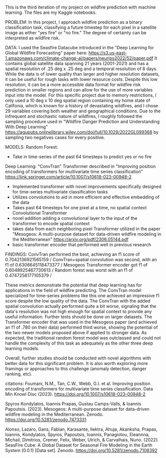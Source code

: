 This is the third iteration of my project on wildfire prediction with machine learning.
The files are my Kaggle notebooks.

PROBLEM:
In this project, I approach wildfire prediction as a binary classification task, classifying a future timestep for each pixel in a satellite image as either "yes fire" or "no fire." The degree of certainty can be interpreted as wildfire risk.

DATA:
I used the Seasfire Datacube introduced in the "Deep Learning for Global Wildfire Forecasting" paper here: https://s3.us-east-1.amazonaws.com/climate-change-ai/papers/neurips2022/52/paper.pdf
It contains global satellite data spanning 21 years (2001-2021) and has a spatial resolution of .25 deg x .25 deg and a temporal resolution of 8 days. While the data is of lower quality than larger and higher resolution datasets, it can be useful for rough tasks with lower resource costs.
Despite this low resolution, it can be a more accessible data format for wildfire risk prediction in smaller regions and can allow for the use of more variables input into the model.
For this specific project due to memory restrictions, I only used a 10 deg x 10 deg spatial region containing my home state of Califonia, which is known for a history of devastating wildfires, and I chose 29 variables covering both weather and geographical conditions.
Due to the infrequent and stochastic nature of wildfires, I roughly followed the sampling procedure used in "Wildfire Danger Prediction and Understanding With Deep Learning" https://agupubs.onlinelibrary.wiley.com/doi/full/10.1029/2022GL099368 by sampling two negatives cases for every positive.

MODELS:
Random Forest: 
- Take in time-series of the past 64 timesteps to predict yes or no fire

Deep Learning:
"ConvTran" Transformer described in "Improving position encoding of transformers for multivariate time series classification" https://link.springer.com/article/10.1007/s10618-023-00948-2
- Implemented transformer with novel improvements specifically designed for time-series multivariate classification tasks
- Utilizes convolutions to aid in more efficient and effective embedding of the data
- Takes past 64 timesteps for one pixel at a time, no spatial context
Convolutional Transformer
- novel addition adding a convolutional layer to the input of the transformer to encode spatial context
- takes data from each neighboring pixel
Transformer utilized in the paper "Mesogeos: A multi-purpose dataset for data-driven wildfire modeling in the Mediterranean" https://arxiv.org/pdf/2306.05144.pdf
- basic transformer encoder that performed well in previous research

FINDINGS:
ConvTran performed the best, achieving an f1 score of 0.7042136921565159 /
ConvTran+spatial convolution was second, with an f1 of 0.6306645118473377 /
Mesogeos Transformer encoder got f1 of 0.6048925467730613 /
Random forest was worst with an f1 of 0.4747256177105379 /

These metrics demonstrate the potential that deep learning has for applications in the field of wildfire predicting. 
The ConvTran model specialized for time-series problems like this one achieved an impressive f1 score despite the low quality of the data.
The ConvTran with the added spatial convolution actually performed quite a bit worse, signaling that the data's resolution was not high enough for spatial context to provide any useful information. Further tests should be done on larger datasets.
The Transformer encoder that was used in the Mesogeos paper (and achieved an f1 of .780 on their data) performed third worse, showing the potential of the two newer models proposed above if applied to stronger data.
As expected, the traditional random forest model was outclassed and could not handle the complexity of this task as adequately as the other three deep learning models.

Overall, further studies should be conducted with novel algorithms with better data for this significant problem. It is also worth exploring more framings or approaches to this challenge (anomaly detection, danger ranking, etc). 

citations:
Foumani, N.M., Tan, C.W., Webb, G.I. et al. Improving position encoding of transformers for multivariate time series classification. Data Min Knowl Disc (2023). https://doi.org/10.1007/s10618-023-00948-2

Spyros Kondylatos, Ioannis Prapas, Gustau Camps-Valls, & Ioannis Papoutsis. (2023). 
Mesogeos: A multi-purpose dataset for data-driven wildfire modeling in the Mediterranean. 
Zenodo. https://doi.org/10.5281/zenodo.7473331

Alonso, Lazaro, Gans, Fabian, Karasante, Ilektra, Ahuja, Akanksha, Prapas, Ioannis, Kondylatos, Spyros, Papoutsis, Ioannis, Panagiotou, Eleannna, Michail, Dimitrios, Cremer, Felix, Weber, Ulrich, & Carvalhais, Nuno. (2022). 
SeasFire Cube: A Global Dataset for Seasonal Fire Modeling in the Earth System (0.0.1) [Data set]. 
Zenodo. https://doi.org/10.5281/zenodo.7108392
